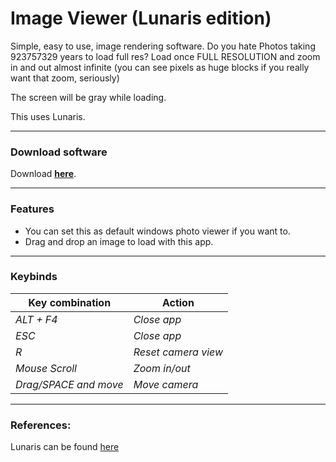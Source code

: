 # Image Viewer (Lunaris edition)

Simple, easy to use, image rendering software. Do you hate Photos taking 923757329 years to load full res? Load once FULL RESOLUTION and zoom in and out almost infinite (you can see pixels as huge blocks if you really want that zoom, seriously)

The screen will be gray while loading.

This uses Lunaris.

---

### Download software
Download **[here](https://github.com/Lohkdesgds/ImageViewer/releases)**.

---

### Features
* You can set this as default windows photo viewer if you want to.
* Drag and drop an image to load with this app.
 
---

### Keybinds

Key combination | Action
-------- | ---------
*ALT + F4* | *Close app*
*ESC* | *Close app*
*R* | *Reset camera view*
*Mouse Scroll* | *Zoom in/out*
*Drag/SPACE and move* | *Move camera*


---

### References:

Lunaris can be found [here](https://github.com/Lohkdesgds/Lunaris)